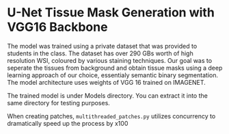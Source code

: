 # U-Net Tissue Mask Generation with VGG16 Backbone

The model was trained using a private dataset that was provided to students in the class. The dataset has over 290 GBs worth of high resolution WSI, coloured by various staining techniques. Our goal was to seperate the tissues from background and obtain tissue masks using a deep learning approach of our choice, essentialy semantic binary segmentation. 
The model architecture uses weights of VGG 16 trained on IMAGENET. 

The trained model is under Models directory. You can extract it into the same directory for testing purposes.

When creating patches, `multithreaded_patches.py` utilizes concurrency to dramatically speed up the process by x100 